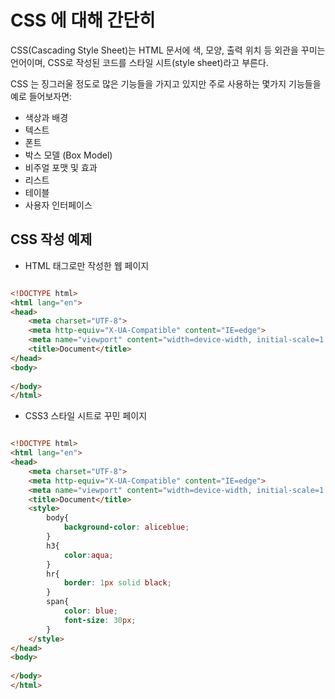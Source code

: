 # CSS 에 대해 간단히 

CSS(Cascading Style Sheet)는 HTML 문서에 색, 모양, 출력 위치 등 외관을 꾸미는 언어이며, CSS로 작성된 코드를 스타일 시트(style sheet)라고 부른다.

CSS 는 징그러울 정도로 많은 기능들을 가지고 있지만 주로 사용하는 몇가지 기능들을 예로 들어보자면:

  * 색상과 배경
  * 텍스트
  * 폰트
  * 박스 모델 (Box Model)
  * 비주얼 포맷 및 효과
  * 리스트
  * 테이블
  * 사용자 인터페이스

## CSS 작성 예제

- HTML 태그로만 작성한 웹 페이지

```HTML

<!DOCTYPE html>
<html lang="en">
<head>
    <meta charset="UTF-8">
    <meta http-equiv="X-UA-Compatible" content="IE=edge">
    <meta name="viewport" content="width=device-width, initial-scale=1.0">
    <title>Document</title>
</head>
<body>
    
</body>
</html>
```

- CSS3 스타일 시트로 꾸민 페이지

```HTML

<!DOCTYPE html>
<html lang="en">
<head>
    <meta charset="UTF-8">
    <meta http-equiv="X-UA-Compatible" content="IE=edge">
    <meta name="viewport" content="width=device-width, initial-scale=1.0">
    <title>Document</title>
    <style>
        body{
            background-color: aliceblue;
        }
        h3{
            color:aqua;
        }
        hr{
            border: 1px solid black;
        }
        span{
            color: blue;
            font-size: 30px;
        }
    </style>
</head>
<body>
    
</body>
</html>

```
